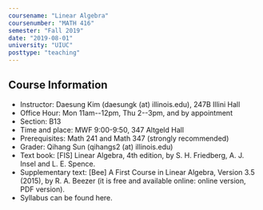 ```yaml
---
coursename: "Linear Algebra"
coursenumber: "MATH 416"
semester: "Fall 2019"
date: "2019-08-01"
university: "UIUC"
posttype: "teaching"
---
```


## Course Information
- Instructor: Daesung Kim (daesungk (at) illinois.edu), 247B Illini Hall
- Office Hour: Mon 11am--12pm, Thu 2--3pm, and by appointment
- Section: B13
- Time and place: MWF 9:00-9:50, 347 Altgeld Hall
- Prerequisites: Math 241 and Math 347 (strongly recommended)
- Grader: Qihang Sun (qihangs2 (at) illinois.edu)
- Text book: [FIS] Linear Algebra, 4th edition, by S. H. Friedberg, A. J. Insel and L. E. Spence.
- Supplementary text: [Bee] A First Course in Linear Algebra, Version 3.5 (2015), by R. A. Beezer (it is free and available online: online version, PDF version).
- Syllabus can be found here.
